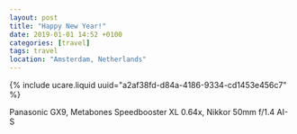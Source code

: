 ```yaml
---
layout: post
title: "Happy New Year!"
date: 2019-01-01 14:52 +0100
categories: [travel]
tags: travel
location: "Amsterdam, Netherlands"
---
```


{% include ucare.liquid uuid="a2af38fd-d84a-4186-9334-cd1453e456c7" %}

Panasonic GX9, Metabones Speedbooster XL 0.64x, Nikkor 50mm f/1.4 AI-S


